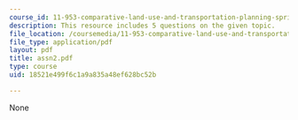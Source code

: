 ```yaml
---
course_id: 11-953-comparative-land-use-and-transportation-planning-spring-2006
description: This resource includes 5 questions on the given topic.
file_location: /coursemedia/11-953-comparative-land-use-and-transportation-planning-spring-2006/18521e499f6c1a9a835a48ef628bc52b_assn2.pdf
file_type: application/pdf
layout: pdf
title: assn2.pdf
type: course
uid: 18521e499f6c1a9a835a48ef628bc52b

---
```

None
